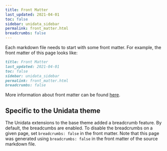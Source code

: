 ```yaml
---
title: Front Matter
last_updated: 2021-04-01
toc: false
sidebar: unidata_sidebar
permalink: front_matter.html
breadcrumbs: false
---
```


Each markdown file needs to start with some front matter.
For example, the front matter of this page looks like:

~~~md
title: Front Matter
last_updated: 2021-04-01
toc: false
sidebar: unidata_sidebar
permalink: front_matter.html
breadcrumbs: false
~~~

More information about front matter can be found [here](mydoc_pages.html#frontmatter).

## Specific to the Unidata theme

The Unidata extensions to the base theme added a breadcrumb feature.
By default, the breadcumbs are enabled.
To disable the breadcrumbs on a given page, set `breadcrumbs: false` in the front matter.
Note that this page was generated using `breadcrumbs: false` in the front matter of the source markdown file.
